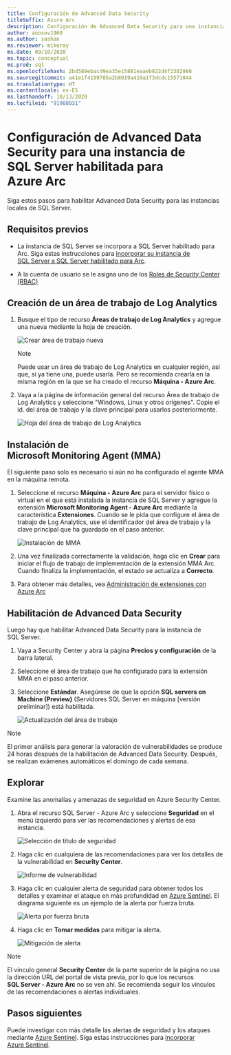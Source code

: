 ```yaml
---
title: Configuración de Advanced Data Security
titleSuffix: Azure Arc
description: Configuración de Advanced Data Security para una instancia de SQL Server habilitada para Azure Arc
author: anosov1960
ms.author: sashan
ms.reviewer: mikeray
ms.date: 09/10/2020
ms.topic: conceptual
ms.prod: sql
ms.openlocfilehash: 2bd589ebacd9ea35e15881eaaeb022d4f2302986
ms.sourcegitcommit: a41e1f4199785a2b8019a419a1f3dcdc15571044
ms.translationtype: HT
ms.contentlocale: es-ES
ms.lasthandoff: 10/13/2020
ms.locfileid: "91988031"
---
```

# <a name="configure-advanced-data-security-for-azure-arc-enabled-sql-server-instance"></a>Configuración de Advanced Data Security para una instancia de SQL Server habilitada para Azure Arc

Siga estos pasos para habilitar Advanced Data Security para las instancias locales de SQL Server.

## <a name="prerequisites"></a>Requisitos previos

* La instancia de SQL Server se incorpora a SQL Server habilitado para Arc. Siga estas instrucciones para [incorporar su instancia de SQL Server a SQL Server habilitado para Arc](connect.md).

* A la cuenta de usuario se le asigna uno de los [Roles de Security Center (RBAC)](/azure/security-center/security-center-permissions)

## <a name="create-a-log-analytics-workspace"></a>Creación de un área de trabajo de Log Analytics

1. Busque el tipo de recurso __Áreas de trabajo de Log Analytics__ y agregue una nueva mediante la hoja de creación.

   ![Crear área de trabajo nueva](media/configure-advanced-data-security/create-new-log-analytics-workspace.png)

   > [!NOTE]
   > Puede usar un área de trabajo de Log Analytics en cualquier región, así que, si ya tiene una, puede usarla. Pero se recomienda crearla en la misma región en la que se ha creado el recurso __Máquina - Azure Arc__.

1. Vaya a la página de información general del recurso Área de trabajo de Log Analytics y seleccione "Windows, Linux y otros orígenes". Copie el id. del área de trabajo y la clave principal para usarlos posteriormente.

   ![Hoja del área de trabajo de Log Analytics](media/configure-advanced-data-security/log-analytics-workspace-blade.png)

## <a name="install-microsoft-monitoring-agent-mma"></a>Instalación de Microsoft Monitoring Agent (MMA)

El siguiente paso solo es necesario si aún no ha configurado el agente MMA en la máquina remota.

1. Seleccione el recurso __Máquina - Azure Arc__ para el servidor físico o virtual en el que está instalada la instancia de SQL Server y agregue la extensión __Microsoft Monitoring Agent - Azure Arc__ mediante la característica **Extensiones**. Cuando se le pida que configure el área de trabajo de Log Analytics, use el identificador del área de trabajo y la clave principal que ha guardado en el paso anterior.

   ![Instalación de MMA](media/configure-advanced-data-security/install-mma-extension.png)

1. Una vez finalizada correctamente la validación, haga clic en **Crear** para iniciar el flujo de trabajo de implementación de la extensión MMA Arc. Cuando finaliza la implementación, el estado se actualiza a **Correcto**.

1. Para obtener más detalles, vea [Administración de extensiones con Azure Arc](/azure/azure-arc/servers/manage-vm-extensions)

## <a name="enable-advanced-data-security"></a>Habilitación de Advanced Data Security

Luego hay que habilitar Advanced Data Security para la instancia de SQL Server.

1. Vaya a Security Center y abra la página **Precios y configuración** de la barra lateral.

1. Seleccione el área de trabajo que ha configurado para la extensión MMA en el paso anterior.

1. Seleccione **Estándar**. Asegúrese de que la opción **SQL servers on Machine (Preview)** (Servidores SQL Server en máquina [versión preliminar]) está habilitada.

   ![Actualización del área de trabajo](media/configure-advanced-data-security/upgrade-log-analytics-workspace.png)

 > [!NOTE]
   > El primer análisis para generar la valoración de vulnerabilidades se produce 24 horas después de la habilitación de Advanced Data Security. Después, se realizan exámenes automáticos el domingo de cada semana.

## <a name="explore"></a>Explorar

Examine las anomalías y amenazas de seguridad en Azure Security Center.

1. Abra el recurso SQL Server - Azure Arc y seleccione **Seguridad** en el menú izquierdo para ver las recomendaciones y alertas de esa instancia.

   ![Selección de título de seguridad](media/configure-advanced-data-security/security-heading-sql-server-arc.png)

1. Haga clic en cualquiera de las recomendaciones para ver los detalles de la vulnerabilidad en __Security Center__.

   ![Informe de vulnerabilidad](media/configure-advanced-data-security/vulnerabilities-report.png)

1. Haga clic en cualquier alerta de seguridad para obtener todos los detalles y examinar el ataque en más profundidad en [Azure Sentinel](/azure/sentinel/overview). El diagrama siguiente es un ejemplo de la alerta por fuerza bruta.

   ![Alerta por fuerza bruta](media/configure-advanced-data-security/brute-force-alert.png)

1. Haga clic en **Tomar medidas** para mitigar la alerta.

   ![Mitigación de alerta](media/configure-advanced-data-security/brute-force-alert-mitigation.png)

> [!NOTE]
> El vínculo general __Security Center__ de la parte superior de la página no usa la dirección URL del portal de vista previa, por lo que los recursos __SQL Server - Azure Arc__ no se ven ahí. Se recomienda seguir los vínculos de las recomendaciones o alertas individuales.

## <a name="next-steps"></a>Pasos siguientes

Puede investigar con más detalle las alertas de seguridad y los ataques mediante [Azure Sentinel](/azure/sentinel/overview). Siga estas instrucciones para [incorporar Azure Sentinel](/azure/sentinel/connect-data-sources).